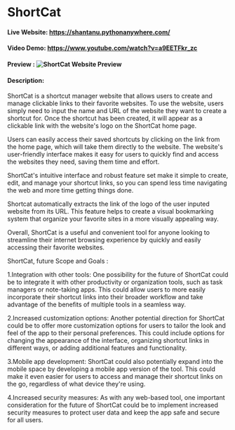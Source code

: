 # ShortCat
#### Live Website:  https://shantanu.pythonanywhere.com/
#### Video Demo:  https://www.youtube.com/watch?v=a9EETFkr_zc
#### Preview : ![ShortCat Website Preview](https://github.com/ShantanuJalkoteShortCat-CS50-Submission/blob/main/image.png?raw=true)
#### Description:
ShortCat is a shortcut manager website that allows users to create and manage clickable links to their favorite websites. To use the website, users simply need to input the name and URL of the website they want to create a shortcut for. Once the shortcut has been created, it will appear as a clickable link with the website's logo on the ShortCat home page.

Users can easily access their saved shortcuts by clicking on the link from the home page, which will take them directly to the website. The website's user-friendly interface makes it easy for users to quickly find and access the websites they need, saving them time and effort.

ShortCat's intuitive interface and robust feature set make it simple to create, edit, and manage your shortcut links, so you can spend less time navigating the web and more time getting things done.

Shortcat automatically extracts the link of the logo of the user inputed website from its URL. This feature helps to create a visual bookmarking system that organize your favorite sites in a more visually appealing way.

Overall, ShortCat is a useful and convenient tool for anyone looking to streamline their internet browsing experience by quickly and easily accessing their favorite websites.

ShortCat, future Scope and Goals :

1.Integration with other tools: One possibility for the future of ShortCat could be to integrate it with other productivity or organization tools, such as task managers or note-taking apps. This could allow users to more easily incorporate their shortcut links into their broader workflow and take advantage of the benefits of multiple tools in a seamless way.

2.Increased customization options: Another potential direction for ShortCat could be to offer more customization options for users to tailor the look and feel of the app to their personal preferences. This could include options for changing the appearance of the interface, organizing shortcut links in different ways, or adding additional features and functionality.

3.Mobile app development: ShortCat could also potentially expand into the mobile space by developing a mobile app version of the tool. This could make it even easier for users to access and manage their shortcut links on the go, regardless of what device they're using.

4.Increased security measures: As with any web-based tool, one important consideration for the future of ShortCat could be to implement increased security measures to protect user data and keep the app safe and secure for all users.

